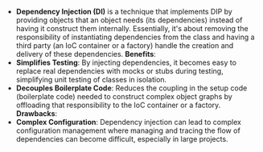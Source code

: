 - **Dependency Injection (DI)** is a technique that implements DIP by providing objects that an object needs (its dependencies) instead of having it construct them internally. Essentially, it's about removing the responsibility of instantiating dependencies from the class and having a third party (an IoC container or a factory) handle the creation and delivery of these dependencies.
**Benefits**:
- **Simplifies Testing**: By injecting dependencies, it becomes easy to replace real dependencies with mocks or stubs during testing, simplifying unit testing of classes in isolation.
- **Decouples Boilerplate Code**: Reduces the coupling in the setup code (boilerplate code) needed to construct complex object graphs by offloading that responsibility to the IoC container or a factory.
**Drawbacks**:
- **Complex Configuration**: Dependency injection can lead to complex configuration management where managing and tracing the flow of dependencies can become difficult, especially in large projects.